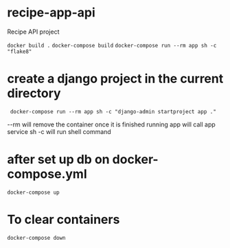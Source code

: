 # recipe-app-api
Recipe API project

`docker build .`
`docker-compose build`
`docker-compose run --rm app sh -c "flake8"`

# create a django project in the current directory
` docker-compose run --rm app sh -c "django-admin startproject app ."` 

--rm will remove the container once it is finished running
app will call app service
sh -c will run shell command 


# after set up db on docker-compose.yml
`docker-compose up`
# To clear containers
`docker-compose down`
